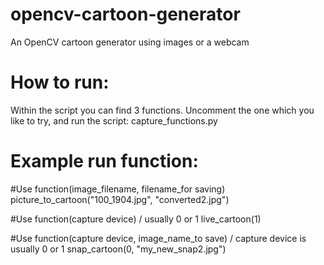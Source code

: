 # opencv-cartoon-generator
An OpenCV cartoon generator using images or a webcam

# How to run:
Within the script you can find 3 functions. Uncomment the one which you like to try, and run the script: capture_functions.py

# Example run function:
#Use function(image_filename, filename_for saving)
picture_to_cartoon("100_1904.jpg", "converted2.jpg")

#Use function(capture device) / usually 0 or 1
live_cartoon(1)

#Use function(capture device, image_name_to save) / capture device is usually 0 or 1
snap_cartoon(0, "my_new_snap2.jpg")
